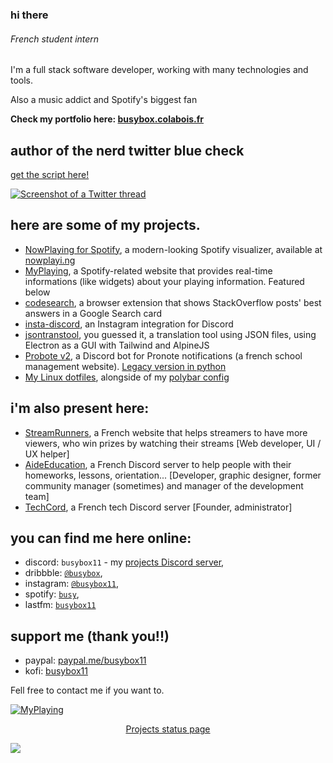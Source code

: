 ### hi there
###### French student intern

I'm a full stack software developer, working with many technologies and tools.

Also a music addict and Spotify's biggest fan

<b>Check my portfolio here: [busybox.colabois.fr](https://busybox.colabois.fr)</b>

## author of the nerd twitter blue check
[get the script here!](https://gist.github.com/busybox11/53c76f57a577a47a19fab649a76f18e3)

[![Screenshot of a Twitter thread](https://pbs.twimg.com/media/FhKJV1gWAAM-HYU?format=png&name=small)](https://twitter.com/chaoticvibing/status/1590484635968221184?s=20&t=wWP5MIxtcsKpP7lmqEADvA)


## here are some of my projects.
- [NowPlaying for Spotify](https://github.com/busybox11/NowPlaying-for-Spotify), a modern-looking Spotify visualizer, available at [nowplayi.ng](https://nowplayi.ng)
- [MyPlaying](https://github.com/busybox11/MyPlaying), a Spotify-related website that provides real-time informations (like widgets) about your playing information. Featured below
- [codesearch](https://github.com/busybox11/codesearch), a browser extension that shows StackOverflow posts' best answers in a Google Search card
- [insta-discord](https://github.com/busybox11/insta-discord), an Instagram integration for Discord
- [jsontranstool](https://github.com/busybox11/jsontranstool), you guessed it, a translation tool using JSON files, using Electron as a GUI with Tailwind and AlpineJS
- [Probote v2](https://github.com/busybox11/probote-v2), a Discord bot for Pronote notifications (a french school management website). [Legacy version in python](https://github.com/busybox11/probote)
- [My Linux dotfiles](https://github.com/busybox11/dotfiles), alongside of my [polybar config](https://github.com/busybox11/spotify-polybar)

## i'm also present here:
- [StreamRunners](https://streamrunners.fr/affiliate/busybox11), a French website that helps streamers to have more viewers, who win prizes by watching their streams [Web developer, UI / UX helper]
- [AideEducation](https://aideeducation.fr/), a French Discord server to help people with their homeworks, lessons, orientation... [Developer, graphic designer, former community manager (sometimes) and manager of the development team]
- [TechCord](https://discord.gg/svZ2PSm), a French tech Discord server [Founder, administrator]

## you can find me here online:
- discord: `busybox11` - my [projects Discord server](https://discord.gg/DMmk8Sc),
- dribbble: [`@busybox`](https://dribbble.com/busybox),
- instagram: [`@busybox11`](https://instagram.com/busybox11),
- spotify: [`busy`](https://open.spotify.com/user/yha0gdu9143vclyk0cuqoro0m),
- lastfm: [`busybox11`](https://www.last.fm/user/busybox11)

## support me (thank you!!)
- paypal: [paypal.me/busybox11](https://paypal.me/busybox11)
- kofi: [busybox11](https://ko-fi.com/busybox11)

Fell free to contact me if you want to.

[![MyPlaying](https://busybox.colabois.fr/myplaying/playing/img?hideGithubLogo)](https://github.com/busybox11/MyPlaying)

<p align="center">
  <a href="https://uptime.busybox.colabois.fr/status/projects">Projects status page</a>
</p>

![](https://hit.yhype.me/github/profile?user_id=29630035)
